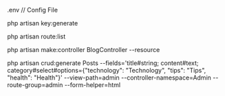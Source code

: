 
.env // Config File



php artisan key:generate




php artisan route:list

php artisan make:controller BlogController --resource

php artisan crud:generate Posts --fields='title#string; content#text; category#select#options={"technology": "Technology", "tips": "Tips", "health": "Health"}' --view-path=admin --controller-namespace=Admin --route-group=admin --form-helper=html